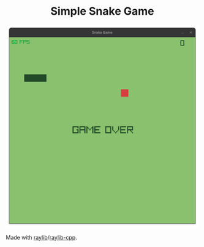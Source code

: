 <h1 align="center">Simple Snake Game</h1>

<img src="./.github/img.png" alt="game image">

<p>
Made with <a href="https://github.com/raysan5/raylib">raylib</a>/<a href="https://github.com/robloach/raylib-cpp">raylib-cpp</a>.
</p>

